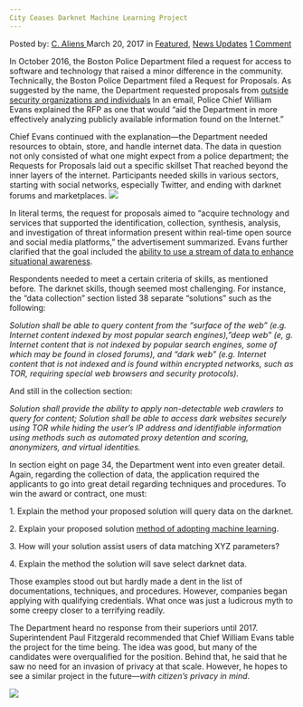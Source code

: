 ```yaml
---
City Ceases Darknet Machine Learning Project
---
```

<article class="post-listing post-18696 post type-post status-publish format-standard has-post-thumbnail hentry 
category-news-updates tag-ceases tag-city tag-darknet tag-learning tag-machine tag-project">
<div class="post-inner">
<span>Posted by: <a href="https://www.deepdotweb.com/author/caliens/" title="">C. Aliens </a></span>
<span>March 20, 2017</span>
<span>in <a href="https://www.deepdotweb.com/category/deepdot-news/" rel="category tag">Featured</a>, <a href="https://www.deepdotweb.com/category/news-updates/" rel="category tag">News Updates</a></span>
<span><a href="https://www.deepdotweb.com/2017/03/20/city-ceases-darknet-machine-learning-project/#comments">1 Comment</a></span>


<p>In October 2016, the Boston Police Department filed a request for access to software and technology that raised a minor difference in the community. Technically, the Boston Police Department filed a Request for Proposals. As suggested by the name, the Department requested proposals from <a href="http://bpdnews.com/news/2017/1/13/commissioner-evans-announces-next-steps-on-acquisition-of-social-media-technology">outside security organizations and individuals</a> In an email, Police Chief William Evans explained the RFP as one that would &#8220;aid the Department in more effectively analyzing publicly available information found on the Internet.&#8221;</p>
<p>Chief Evans continued with the explanation—the Department needed resources to obtain, store, and handle internet data. The data in question not only consisted of what one might expect from a police department; the Requests for Proposals laid out a specific skillset That reached beyond the inner layers of the internet. Participants needed skills in various sectors, starting with social networks, especially Twitter, and ending with darknet forums and marketplaces. <img class="wp-image-18700 aligncenter" src="https://www.deepdotweb.com/wp-content/uploads/2017/03/word-image-47.png" srcset="https://www.deepdotweb.com/wp-content/uploads/2017/03/word-image-47.png 816w, https://www.deepdotweb.com/wp-content/uploads/2017/03/word-image-47-300x140.png 300w" sizes="(max-width: 816px) 100vw, 816px" /></p>
<p>In literal terms, the request for proposals aimed to &#8220;acquire technology and services that supported the identification, collection, synthesis, analysis, and investigation of threat information present within real-time open source and social media platforms,&#8221; the advertisement summarized. Evans further clarified that the goal included the <a href="https://www.deepdotweb.com/2016/10/17/cia-can-predict-future-events-five-days-advance/#comments">ability to use a stream of data to enhance situational awareness</a>.</p>
<p>Respondents needed to meet a certain criteria of skills, as mentioned before. The darknet skills, though seemed most challenging. For instance, the &#8220;data collection&#8221; section listed 38 separate &#8220;solutions&#8221; such as the following:</p>
<p><em>Solution shall be able to query content from the &#8220;surface of the web&#8221; (e.g. Internet content indexed by most popular search engines),&#8221;deep web&#8221; (e, g. Internet content that is not indexed by popular search engines, some of which may be found in closed forums), and “dark web&#8221; (e.g. Internet content that is not indexed and is found within encrypted networks, such as TOR, requiring special web browsers and security protocols). </em></p>
<p>And still in the collection section:</p>
<p><em>Solution shall provide the ability to apply non-detectable web crawlers to query for content; Solution shall be able to access dark websites securely using TOR while hiding the user&#8217;s IP address and identifiable information using methods such as automated proxy detention and scoring, anonymizers, and virtual identities. </em></p>
<p>In section eight on page 34, the Department went into even greater detail. Again, regarding the collection of data, the application required the applicants to go into great detail regarding techniques and procedures. To win the award or contract, one must:</p>
<p>1. Explain the method your proposed solution will query data on the darknet.</p>
<p>2. Explain your proposed solution <a href="https://www.deepdotweb.com/?s=Machine+Learning">method of adopting machine learning</a>.</p>
<p>3. How will your solution assist users of data matching XYZ parameters?</p>
<p>4. Explain the method the solution will save select darknet data.</p>
<p>Those examples stood out but hardly made a dent in the list of documentations, techniques, and procedures. However, companies began applying with qualifying credentials. What once was just a ludicrous myth to some creepy closer to a terrifying readily.</p>
<p>The Department heard no response from their superiors until 2017. Superintendent Paul Fitzgerald recommended that Chief William Evans table the project for the time being. The idea was good, but many of the candidates were overqualified for the position. Behind that, he said that he saw no need for an invasion of privacy at that scale. However, he hopes to see a similar project in the future—<em>with citizen&#8217;s privacy in mind</em>.</p>
<p><img class="wp-image-18701 aligncenter" src="https://www.deepdotweb.com/wp-content/uploads/2017/03/word-image-10.jpeg" srcset="https://www.deepdotweb.com/wp-content/uploads/2017/03/word-image-10.jpeg 899w, https://www.deepdotweb.com/wp-content/uploads/2017/03/word-image-10-300x150.jpeg 300w, https://www.deepdotweb.com/wp-content/uploads/2017/03/word-image-10-660x330.jpeg 660w" sizes="(max-width: 899px) 100vw, 899px" /></p>
</div>
<span style="display:none"><a href="https://www.deepdotweb.com/tag/ceases/" rel="tag">ceases</a> <a href="https://www.deepdotweb.com/tag/city/" rel="tag">city</a> <a href="https://www.deepdotweb.com/tag/darknet/" rel="tag">darknet</a> <a href="https://www.deepdotweb.com/tag/learning/" rel="tag">learning</a> <a href="https://www.deepdotweb.com/tag/machine/" rel="tag">machine</a> <a href="https://www.deepdotweb.com/tag/project/" rel="tag">project</a></span> <span style="display:none" class="updated">2017-03-20</span>
<div style="display:none" class="vcard author" itemprop="author" itemscope itemtype="http://schema.org/Person"><strong class="fn" itemprop="name"><a href="https://www.deepdotweb.com/author/caliens/" title="Posts by C. Aliens" rel="author">C. Aliens</a></strong></div>
</div>
</article>

